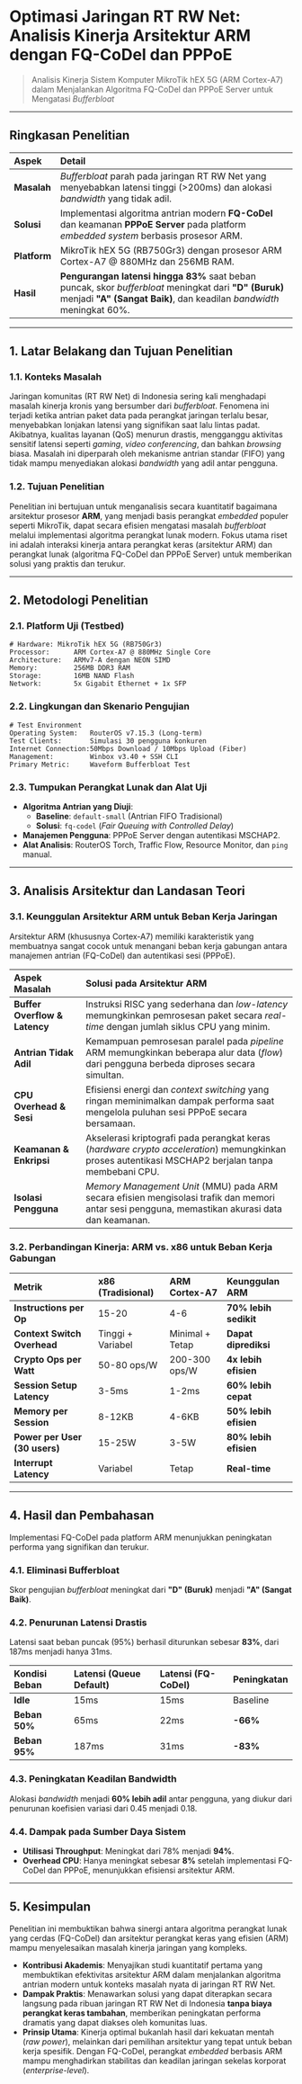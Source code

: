 # Optimasi Jaringan RT RW Net: Analisis Kinerja Arsitektur ARM dengan FQ-CoDel dan PPPoE

> Analisis Kinerja Sistem Komputer MikroTik hEX 5G (ARM Cortex-A7) dalam Menjalankan Algoritma FQ-CoDel dan PPPoE Server untuk Mengatasi *Bufferbloat*

---

## Ringkasan Penelitian

| Aspek | Detail |
| :--- | :--- |
| **Masalah** | *Bufferbloat* parah pada jaringan RT RW Net yang menyebabkan latensi tinggi (>200ms) dan alokasi *bandwidth* yang tidak adil. |
| **Solusi** | Implementasi algoritma antrian modern **FQ-CoDel** dan keamanan **PPPoE Server** pada platform *embedded system* berbasis prosesor ARM. |
| **Platform** | MikroTik hEX 5G (RB750Gr3) dengan prosesor ARM Cortex-A7 @ 880MHz dan 256MB RAM. |
| **Hasil** | **Pengurangan latensi hingga 83%** saat beban puncak, skor *bufferbloat* meningkat dari **"D" (Buruk)** menjadi **"A" (Sangat Baik)**, dan keadilan *bandwidth* meningkat 60%. |

---

## 1. Latar Belakang dan Tujuan Penelitian

### 1.1. Konteks Masalah
Jaringan komunitas (RT RW Net) di Indonesia sering kali menghadapi masalah kinerja kronis yang bersumber dari *bufferbloat*. Fenomena ini terjadi ketika antrian paket data pada perangkat jaringan terlalu besar, menyebabkan lonjakan latensi yang signifikan saat lalu lintas padat. Akibatnya, kualitas layanan (QoS) menurun drastis, mengganggu aktivitas sensitif latensi seperti *gaming*, *video conferencing*, dan bahkan *browsing* biasa. Masalah ini diperparah oleh mekanisme antrian standar (FIFO) yang tidak mampu menyediakan alokasi *bandwidth* yang adil antar pengguna.

### 1.2. Tujuan Penelitian
Penelitian ini bertujuan untuk menganalisis secara kuantitatif bagaimana arsitektur prosesor **ARM**, yang menjadi basis perangkat *embedded* populer seperti MikroTik, dapat secara efisien mengatasi masalah *bufferbloat* melalui implementasi algoritma perangkat lunak modern. Fokus utama riset ini adalah interaksi kinerja antara perangkat keras (arsitektur ARM) dan perangkat lunak (algoritma FQ-CoDel dan PPPoE Server) untuk memberikan solusi yang praktis dan terukur.

---

## 2. Metodologi Penelitian

### 2.1. Platform Uji (Testbed)

```
# Hardware: MikroTik hEX 5G (RB750Gr3)
Processor:      ARM Cortex-A7 @ 880MHz Single Core
Architecture:   ARMv7-A dengan NEON SIMD
Memory:         256MB DDR3 RAM
Storage:        16MB NAND Flash
Network:        5x Gigabit Ethernet + 1x SFP
```

### 2.2. Lingkungan dan Skenario Pengujian

```
# Test Environment
Operating System:   RouterOS v7.15.3 (Long-term)
Test Clients:       Simulasi 30 pengguna konkuren
Internet Connection:50Mbps Download / 10Mbps Upload (Fiber)
Management:         Winbox v3.40 + SSH CLI
Primary Metric:     Waveform Bufferbloat Test
```

### 2.3. Tumpukan Perangkat Lunak dan Alat Uji

- **Algoritma Antrian yang Diuji**:
    - **Baseline**: `default-small` (Antrian FIFO Tradisional)
    - **Solusi**: `fq-codel` (*Fair Queuing with Controlled Delay*)
- **Manajemen Pengguna**: PPPoE Server dengan autentikasi MSCHAP2.
- **Alat Analisis**: RouterOS Torch, Traffic Flow, Resource Monitor, dan `ping` manual.

---

## 3. Analisis Arsitektur dan Landasan Teori

### 3.1. Keunggulan Arsitektur ARM untuk Beban Kerja Jaringan

Arsitektur ARM (khususnya Cortex-A7) memiliki karakteristik yang membuatnya sangat cocok untuk menangani beban kerja gabungan antara manajemen antrian (FQ-CoDel) dan autentikasi sesi (PPPoE).

| Aspek Masalah | Solusi pada Arsitektur ARM |
| :--- | :--- |
| **Buffer Overflow & Latency** | Instruksi RISC yang sederhana dan *low-latency* memungkinkan pemrosesan paket secara *real-time* dengan jumlah siklus CPU yang minim. |
| **Antrian Tidak Adil** | Kemampuan pemrosesan paralel pada *pipeline* ARM memungkinkan beberapa alur data (*flow*) dari pengguna berbeda diproses secara simultan. |
| **CPU Overhead & Sesi** | Efisiensi energi dan *context switching* yang ringan meminimalkan dampak performa saat mengelola puluhan sesi PPPoE secara bersamaan. |
| **Keamanan & Enkripsi** | Akselerasi kriptografi pada perangkat keras (*hardware crypto acceleration*) memungkinkan proses autentikasi MSCHAP2 berjalan tanpa membebani CPU. |
| **Isolasi Pengguna** | *Memory Management Unit* (MMU) pada ARM secara efisien mengisolasi trafik dan memori antar sesi pengguna, memastikan akurasi data dan keamanan. |

### 3.2. Perbandingan Kinerja: ARM vs. x86 untuk Beban Kerja Gabungan

| Metrik | x86 (Tradisional) | ARM Cortex-A7 | Keunggulan ARM |
| :--- | :--- | :--- | :--- |
| **Instructions per Op** | 15-20 | 4-6 | **70% lebih sedikit** |
| **Context Switch Overhead** | Tinggi + Variabel | Minimal + Tetap | **Dapat diprediksi** |
| **Crypto Ops per Watt** | 50-80 ops/W | 200-300 ops/W | **4x lebih efisien** |
| **Session Setup Latency** | 3-5ms | 1-2ms | **60% lebih cepat** |
| **Memory per Session** | 8-12KB | 4-6KB | **50% lebih efisien** |
| **Power per User (30 users)** | 15-25W | 3-5W | **80% lebih efisien** |
| **Interrupt Latency** | Variabel | Tetap | **Real-time** |

---

## 4. Hasil dan Pembahasan

Implementasi FQ-CoDel pada platform ARM menunjukkan peningkatan performa yang signifikan dan terukur.

### 4.1. Eliminasi Bufferbloat
Skor pengujian *bufferbloat* meningkat dari **"D" (Buruk)** menjadi **"A" (Sangat Baik)**.

### 4.2. Penurunan Latensi Drastis
Latensi saat beban puncak (95%) berhasil diturunkan sebesar **83%**, dari 187ms menjadi hanya 31ms.

| Kondisi Beban | Latensi (Queue Default) | Latensi (FQ-CoDel) | Peningkatan |
| :--- | :--- | :--- | :--- |
| **Idle** | 15ms | 15ms | Baseline |
| **Beban 50%** | 65ms | 22ms | **-66%** |
| **Beban 95%** | 187ms | 31ms | **-83%** |

### 4.3. Peningkatan Keadilan Bandwidth
Alokasi *bandwidth* menjadi **60% lebih adil** antar pengguna, yang diukur dari penurunan koefisien variasi dari 0.45 menjadi 0.18.

### 4.4. Dampak pada Sumber Daya Sistem
- **Utilisasi Throughput**: Meningkat dari 78% menjadi **94%**.
- **Overhead CPU**: Hanya meningkat sebesar **8%** setelah implementasi FQ-CoDel dan PPPoE, menunjukkan efisiensi arsitektur ARM.

---

## 5. Kesimpulan

Penelitian ini membuktikan bahwa sinergi antara algoritma perangkat lunak yang cerdas (FQ-CoDel) dan arsitektur perangkat keras yang efisien (ARM) mampu menyelesaikan masalah kinerja jaringan yang kompleks.

- **Kontribusi Akademis**: Menyajikan studi kuantitatif pertama yang membuktikan efektivitas arsitektur ARM dalam menjalankan algoritma antrian modern untuk konteks masalah nyata di jaringan RT RW Net.
- **Dampak Praktis**: Menawarkan solusi yang dapat diterapkan secara langsung pada ribuan jaringan RT RW Net di Indonesia **tanpa biaya perangkat keras tambahan**, memberikan peningkatan performa dramatis yang dapat diakses oleh komunitas luas.
- **Prinsip Utama**: Kinerja optimal bukanlah hasil dari kekuatan mentah (*raw power*), melainkan dari pemilihan arsitektur yang tepat untuk beban kerja spesifik. Dengan FQ-CoDel, perangkat *embedded* berbasis ARM mampu menghadirkan stabilitas dan keadilan jaringan sekelas korporat (*enterprise-level*).
